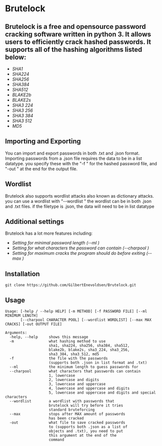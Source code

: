 # Brutelock

Brutelock is a free and opensource password cracking software written in python 3.
It allows users to efficiently crack hashed passwords.
It supports all of the hashing algorithms listed below:
-

- *SHA1*
- *SHA224*
- *SHA256*
- *SHA384*
- *SHA512*
- *BLAKE2b*
- *BLAKE2s*
- *SHA3 224*
- *SHA3 256*
- *SHA3 384*
- *SHA3 512*
- *MD5*

## Importing and Exporting

You can import and export passwords in both .txt and .json format.
Importing passwords from a .json file requires the data to be in a list datatype.
you specify these with the "-f <file>" for the hashed password file, and "-out <file>" at the end for the output file.


## Wordlist

Brutelock also supports wordlist attacks also known as dictionary attacks.
you can use a wordlist with "--wordlist <file>"
the wordlist can be in both .json and .txt files. if the filetype is .json, the data will need to be in list datatype


## Additional settings

Brutelock has a lot more features including:


- *Setting for minimal password length (--ml <number>)*
- *Setting for what characters the password can contain (--charpool <number>)*
- *Setting for maximum cracks the program should do before exiting (--max <number>)*

## Installation

```
git clone https://github.com/GilbertEnevoldsen/Brutelock.git
```

## Usage
```
Usage: [-help / --help HELP] [-m METHOD] [-f PASSWORD FILE] [--ml MINIMUM LENGTH]
       [--charpool CHARACTER POOL] [--wordlist WORDLIST] [--max MAX CRACKS] [-out OUTPUT FILE]
          
Arguments:
  -help, --help     shows this message
  -m                what hashing method to use
                    sha1, sha224, sha256, sha384, sha512,
                    blake2b, blake2s, sha3_224, sha3_256,
                    sha3_384, sha3_512, md5
  -f                the file with the passwords
                    (supports both .json in list format and .txt)
  --ml              the minimum length to guess passwords for
  --charpool        what characters that passwords can contain
                    1, lowercase
                    2, lowercase and digits
                    3, lowercase and uppercase
                    4, lowercase and uppercase and digits
                    5, lowercase and uppercase and digits and special characters
  --wordlist        a wordlist with passwords that
                    brutelock will try before it tries
                    standard bruteforcing
  --max             stops after MAX amount of passwords
                    has been cracked
  -out              what file to save cracked passwords
                    to (supports both .json as a list of
                    objects and .txt), you need to put
                    this argument at the end of the
                    command
```
